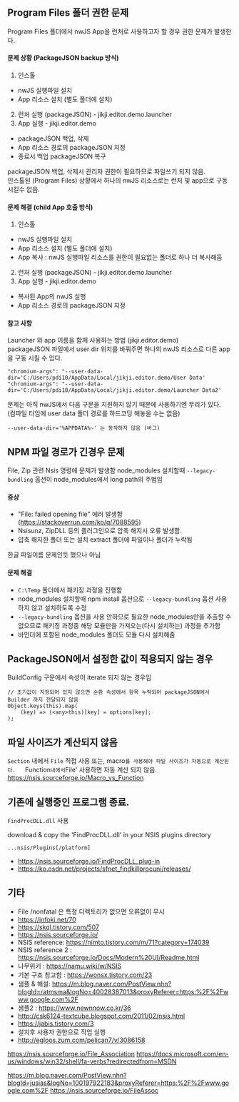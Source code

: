 ## Program Files 폴더 권한 문제
Program Files 폴더에서 nwJS App을 런처로 사용하고자 할 경우 권한 문제가 발생한다.

#### 문제 상황 (PackageJSON backup 방식)

1. 인스톨
  - nwJS 실행파일 설치
  - App 리소스 설치 (별도 폴더에 설치)
2. 런처 실행 (packageJSON) - jikji.editor.demo.launcher
3. App 실행 - jikji.editor.demo
  - packageJSON 백업, 삭제
  - App 리소스 경로의 packageJSON 지정
  - 종료시 백업 packageJSON 복구
  
packageJSON 백업, 삭제시 관리자 권한이 필요하므로 파일쓰기 되지 않음.  
인스톨된 (Program Files) 상황에서 하나의 nwJS 리소스로는 런처 및 app으로 구동 시킬수 없음.

#### 문제 해결 (child App 호출 방식)

1. 인스톨
  - nwJS 실행파일 설치
  - App 리소스 설치 (별도 폴더에 설치)
  - App 복사 : nwJS 실행파일 리소스를 권한이 필요없는 폴더로 하나 더 복사해둠
2. 런처 실행 (packageJSON) - jikji.editor.demo.launcher
3. App 실행 - jikji.editor.demo
  - 복사된 App의 nwJS 실행
  - App 리소스 경로의 packageJSON 지정

#### 참고 사항
Launcher 와 app 이름을 함께 사용하는 방법 (jikji.editor.demo)  
packageJSON 파일에서 user dir 위치를 바꿔주면 하나의 nwJS 리소스로 다른 app을 구동 시킬 수 있다.

```
"chromium-args": "--user-data-dir='C:/Users/pdi10/AppData/Local/jikji.editor.demo/User Data'
"chromium-args": "--user-data-dir='C:/Users/pdi10/AppData/Local/jikji.editor.demo/Launcher Data2'
```
문제는 아직 nwJS에서 다음 구문을 지원하지 않기 때문에 사용하기엔 무리가 있다.  
(컴파일 타임에 user data 폴더 경로를 하드코딩 해놓을 수는 없음)
```
--user-data-dir='%APPDATA%~' 는 동작하지 않음 (버그)
```

## NPM 파일 경로가 긴경우 문제

File, Zip 관련 Nsis 명령에 문제가 발생함
node_modules 설치할때 `--legacy-bundling` 옵션이 node_modules에서 long path의 주범임

#### 증상
  - "File: failed opening file" 에러 발생함 (https://stackoverrun.com/ko/q/7088595)
  - Nsisunz, ZipDLL 등의 플러그인으로 압축 해지시 오류 발생함.
  - 압축 해지한 폴더 또는 설치 extract 폴더에 파일이나 폴더가 누락됨

한글 파일이름 문제인듯 했으나 아님

#### 문제 해결

  - `C:\Temp` 폴더에서 패키징 과정을 진행함
  - node_modules 설치할때 npm install 옵션으로 `--legacy-bundling` 옵션 사용하지 않고 설치하도록 수정
  - `--legacy-bundling` 옵션을 사용 안하므로 필요한 node_modules만을 추출할 수 없으므로 패키징 과정중 해당 모듈만을 가져오는(다시 설치하는) 과정을 추가함
  - 바인더에 포함된 node_modules 폴더도 모듈 다시 설치해줌 

## PackageJSON에서 설정한 값이 적용되지 않는 경우
BuildConfig 구문에서 속성이 iterate 되지 않는 경우임

```
// 초기값이 지정되어 있지 않으면 순환 속성에서 항목 누락되어 packageJSON에서 Builder 까지 전달되지 않음
Object.keys(this).map(
    (key) => (<any>this)[key] = options[key];
);
```

## 파일 사이즈가 계산되지 않음

`Section` 내에서 `File` 직접 사용 또는, macro`를 사용해야 파일 사이즈가 자동으로 계산된다.  
`Function` 내에서 `File' 사용하면 자동 계산 되지 않음.
https://nsis.sourceforge.io/Macro_vs_Function

## 기존에 실행중인 프로그램 종료.

`FindProcDLL.dll` 사용

download & copy the 'FindProcDLL.dll' in your NSIS plugins directory
```
...nsis/Plugins[/platform]
```
  - https://nsis.sourceforge.io/FindProcDLL_plug-in
  - https://ko.osdn.net/projects/sfnet_findkillprocuni/releases/

## 기타

  - File /nonfatal 은 특정 디렉토리가 없으면 오류없이 무시
  - https://infoki.net/70
  - https://skql.tistory.com/507
  - https://nsis.sourceforge.io/
  - NSIS reference: https://nimto.tistory.com/m/71?category=174039
  - NSIS reference 2 : https://nsis.sourceforge.io/Docs/Modern%20UI/Readme.html
  - 나무위키 : https://namu.wiki/w/NSIS
  - 기본 구조 참고함 : https://wonsx.tistory.com/23
  - 샘플 & 해설: https://m.blog.naver.com/PostView.nhn?blogId=ratmsma&logNo=40028387013&proxyReferer=https:%2F%2Fwww.google.com%2F
  - 샘플2 : https://www.newnnow.co.kr/36
  - http://csk6124-textcube.blogspot.com/2011/02/nsis.html
  - https://jabis.tistory.com/3
  - 설치후 사용자 권한으로 작업 실행
  - http://egloos.zum.com/pelican7/v/3086158



https://nsis.sourceforge.io/File_Association
https://docs.microsoft.com/en-us/windows/win32/shell/fa-verbs?redirectedfrom=MSDN





https://m.blog.naver.com/PostView.nhn?blogId=jusias&logNo=100197922183&proxyReferer=https:%2F%2Fwww.google.com%2F
https://nsis.sourceforge.io/FileAssoc



















